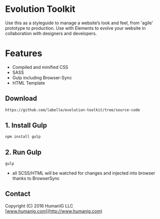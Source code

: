 # Evolution Toolkit
Use this as a styleguide to manage a website’s look and feel, from 'agile' prototype to production.
Use with Elements to evolve your website in collaboration with designers and developers.

# Features

* Compiled and minified CSS
* SASS
* Gulp including Browser-Sync
* HTML Template

## Download

```bash
https://github.com/labelle/evolution-toolkit/tree/source-code
```

## 1. Install Gulp


```bash
npm install gulp
```


## 2. Run Gulp
```bash
gulp
```
- all SCSS/HTML will be watched for changes and injected into browser thanks to BrowserSync


## Contact
Copyright (C) 2016 HumanIG LLC<br>
[www.humanig.com](http://www.humanig.com)<br>
  